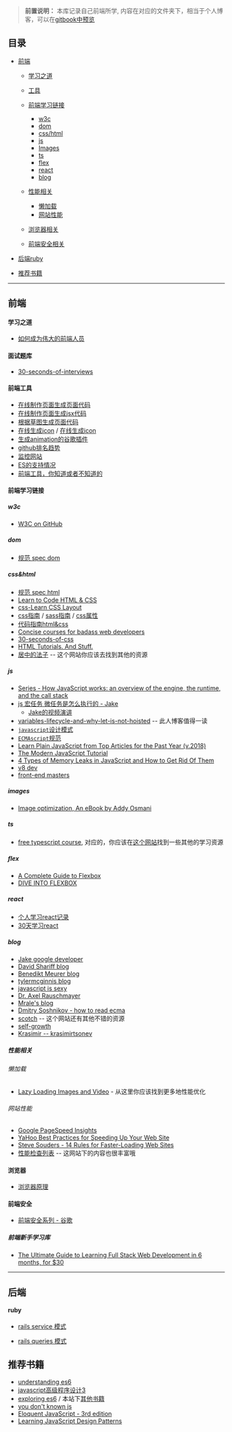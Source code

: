 > **前置说明：** 本库记录自己前端所学, 内容在对应的文件夹下，相当于个人博客，可以在[gitbook中预览](https://xiaohesong.gitbook.io/today-i-learn/)

## 目录
- [前端](#前端)

  - [学习之道](#学习之道)

  - [工具](#前端工具)

  - [前端学习链接](#前端学习链接)
    - [w3c](#w3c)
    - [dom](#dom)
    - [css/html](#csshtml)  
    - [js](#js)
    - [Images](#images)
    - [ts](#ts)
    - [flex](#flex)
    - [react](#react)
    - [blog](#blog)   
  - [性能相关](#性能相关)
    - [懒加载](#懒加载)
    - [网站性能](#网站性能)
  - [浏览器相关](#浏览器)
  - [前端安全相关](#前端安全)
    
- [后端ruby](#ruby)

- [推荐书籍](#推荐书籍)

---

## 前端

#### 学习之道
- [如何成为伟大的前端人员](https://note.youdao.com/share/?id=6138f1140940b485a9229a6291c7b20f&type=note#/)

#### 面试题库
- [30-seconds-of-interviews](https://github.com/fejes713/30-seconds-of-interviews)
  
#### 前端工具
- [在线制作页面生成页面代码](https://github.com/artf/grapesjs)
- [在线制作页面生成jsx代码](https://github.com/Pagedraw/pagedraw)
- [根据草图生成页面代码](https://sketch2code.azurewebsites.net/)
- [在线生成icon](https://realfavicongenerator.net/) / [在线生成icon](https://www.favicon-generator.org/)
- [生成animation的谷歌插件](https://chrome.google.com/webstore/detail/animation/lhbbbidpkalopmenjffckblgbdhcffpa/related)
- [github排名趋势](https://risingstars.js.org/2017/zh/)
- [监控网站](https://www.fundebug.com/)
- [ES的支持情况](http://kangax.github.io/compat-table/es6/#test-let_temporal_dead_zone)
- [前端工具，你知道或者不知道的](http://frontendtools.com/)
  
#### 前端学习链接

##### w3c
- [W3C on GitHub](https://w3c.github.io/)
##### dom
 - [规范 spec dom](https://dom.spec.whatwg.org/)
 
##### css&html
 - [规范 spec html](https://html.spec.whatwg.org/)
 - [Learn to Code HTML & CSS](https://learn.shayhowe.com/html-css/)
 - [css-Learn CSS Layout](http://book.mixu.net/css/)
 - [css指南](https://cssguidelin.es/) / [sass指南](https://sass-guidelin.es/) / [css属性](https://cssreference.io/)
 - [代码指南html&css](https://codeguide.co/)
 - [Concise courses for badass web developers](https://egghead.io/)
 - [30-seconds-of-css](https://github.com/atomiks/30-seconds-of-css)
 - [HTML Tutorials. And Stuff.](http://htmldog.com/)
 - [居中的法子](https://css-tricks.com/centering-css-complete-guide/) -- 这个网站你应该去找到其他的资源

##### js
 - [Series - How JavaScript works: an overview of the engine, the runtime, and the call stack](https://blog.sessionstack.com/how-does-javascript-actually-work-part-1-b0bacc073cf)
 - [js 宏任务 微任务是怎么执行的 - Jake](https://jakearchibald.com/2015/tasks-microtasks-queues-and-schedules/)
   - [Jake的视频演讲](https://www.youtube.com/watch?v=cCOL7MC4Pl0&t=22s)
 - [variables-lifecycle-and-why-let-is-not-hoisted](https://dmitripavlutin.com/variables-lifecycle-and-why-let-is-not-hoisted/) -- 此人博客值得一读
 - [`javascript`设计模式](http://wiki.jikexueyuan.com/project/javascript-design-patterns/constructor-mode.html)
 - [`ECMAscript`规范](https://www.ecma-international.org/ecma-262/#sec-intro)
 - [Learn Plain JavaScript from Top Articles for the Past Year (v.2018)](https://medium.mybridge.co/learn-plain-javascript-from-top-tutorials-for-the-past-year-v-2018-d964bc597a45)
 - [The Modern JavaScript Tutorial](https://javascript.info/)
 - [4 Types of Memory Leaks in JavaScript and How to Get Rid Of Them](https://auth0.com/blog/four-types-of-leaks-in-your-javascript-code-and-how-to-get-rid-of-them/)
 - [v8 dev](https://v8.dev/)
 - [front-end masters](https://frontendmasters.com/)

##### images
 - [Image optimization, An eBook by Addy Osmani](https://images.guide/)
 
##### ts
 - [free typescript course](https://scrimba.com/g/gintrototypescript), 对应的，你应该在[这个网站](https://scrimba.com/)找到一些其他的学习资源
##### flex
 - [A Complete Guide to Flexbox](https://css-tricks.com/snippets/css/a-guide-to-flexbox/#article-header-id-2)
 - [DIVE INTO FLEXBOX](https://bocoup.com/blog/dive-into-flexbox)
##### react
 - [个人学习react记录](https://github.com/xiaohesong/ums/wiki)
 - [30天学习react](https://www.fullstackreact.com/30-days-of-react/)
##### blog
 - [Jake google developer](https://jakearchibald.com/)
 - [David Shariff blog](http://davidshariff.com/blog/)
 - [Benedikt Meurer blog](https://benediktmeurer.de/)
 - [tylermcginnis blog](https://tylermcginnis.com/blog)
 - [javascript is sexy](http://javascriptissexy.com/)
 - [Dr. Axel Rauschmayer](http://2ality.com/)
 - [Mrale's blog](https://mrale.ph/)
 - [Dmitry Soshnikov - how to read ecma](http://dmitrysoshnikov.com/)
 - [scotch](https://scotch.io/tutorials) -- 这个网站还有其他不错的资源
 - [self-growth](https://www.robinwieruch.de/)
 - [Krasimir -- krasimirtsonev](https://krasimirtsonev.com/blog/category/JavaScript)

##### 性能相关
###### 懒加载
 - [Lazy Loading Images and Video](https://developers.google.com/web/fundamentals/performance/lazy-loading-guidance/images-and-video/) - 从这里你应该找到更多地性能优化
###### 网站性能
 - [Google PageSpeed Insights](https://developers.google.com/speed/docs/insights/rules?csw=1)
 - [YaHoo Best Practices for Speeding Up Your Web Site](https://developer.yahoo.com/performance/rules.html?guccounter=1)
 - [Steve Souders - 14 Rules for Faster-Loading Web Sites](http://stevesouders.com/hpws/rules.php)
 - [性能检查列表](https://www.smashingmagazine.com/2018/01/front-end-performance-checklist-2018-pdf-pages/) -- 这网站下的内容也很丰富哦
#### 浏览器
 - [浏览器原理](https://www.html5rocks.com/zh/tutorials/internals/howbrowserswork/)
 
#### 前端安全
- [前端安全系列 - 谷歌](https://developers.google.com/web/fundamentals/security/)
   

##### 前端新手学习库
- [The Ultimate Guide to Learning Full Stack Web Development in 6 months, for $30](https://codeburst.io/the-ultimate-guide-to-learning-full-stack-web-development-in-6-months-for-30-72b3854a7458)

---

## 后端
#### ruby

- [rails service 模式](https://medium.com/selleo/essential-rubyonrails-patterns-part-1-service-objects-1af9f9573ca1)

- [rails queries 模式](https://medium.com/@blazejkosmowski/essential-rubyonrails-patterns-part-2-query-objects-4b253f4f4539)


## 推荐书籍
- [understanding es6](https://leanpub.com/understandinges6/)
- [javascript高级程序设计3](http://www.wrox.com/WileyCDA/WroxTitle/Professional-JavaScript-for-Web-Developers-3rd-Edition.productCd-1118026691.html)
- [exploring es6](http://exploringjs.com/es6/index.html) / 本站下[其他书籍](https://exploringjs.com/)
- [you don't known js](https://github.com/getify/You-Dont-Know-JS)
- [Eloquent JavaScript - 3rd edition](https://eloquentjavascript.net/index.html)
- [Learning JavaScript Design Patterns](https://addyosmani.com/resources/essentialjsdesignpatterns/book/#revealingmodulepatternjavascript)
